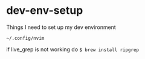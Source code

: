 # dev-env-setup
Things I need to set up my dev environment

`~/.config/nvim`

if live_grep is not working do `$ brew install ripgrep`
